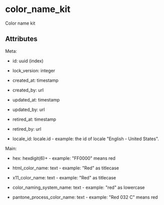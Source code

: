 # color_name_kit

Color name kit

## Attributes

Meta:

* id: uuid (index)

* lock_version: integer

* created_at: timestamp

* created_by: url

* updated_at: timestamp

* updated_by: url

* retired_at: timestamp

* retired_by: url

* locale_id: locale.id - example: the id of locale "English - United States".

Main:

* hex: hexdigit(6)+ - example: "FF0000" means red

* html_color_name: text - example: "Red" as titlecase

* x11_color_name: text - example: "Red" as titlecase

* color_naming_system_name: text - example: "red" as lowercase

* pantone_process_color_name: text - example: "Red 032 C" means red

